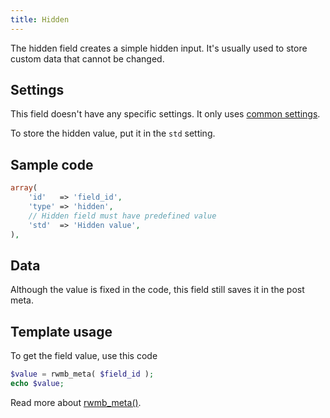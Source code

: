 ```yaml
---
title: Hidden
---
```


The hidden field creates a simple hidden input. It's usually used to store custom data that cannot be changed.

## Settings

This field doesn't have any specific settings. It only uses [common settings](/field-settings/).

To store the hidden value, put it in the `std` setting.

## Sample code

```php
array(
    'id'   => 'field_id',
    'type' => 'hidden',
    // Hidden field must have predefined value
    'std'  => 'Hidden value',
),
```

## Data

Although the value is fixed in the code, this field still saves it in the post meta.

## Template usage

To get the field value, use this code

```php
$value = rwmb_meta( $field_id );
echo $value;
```

Read more about [rwmb_meta()](/functions/rwmb-meta/).